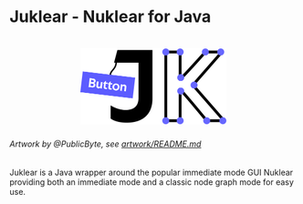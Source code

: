 # Juklear - Nuklear for Java

<h1 align="center">
    <img src="./artwork/Iconic/Full%20Color/Logo.png" alt="Logo" width="256">
</h1>

###### Artwork by @PublicByte, see [artwork/README.md](./artwork/README.md)

Juklear is a Java wrapper around the popular immediate mode GUI Nuklear providing both an
immediate mode and a classic node graph mode for easy use.
